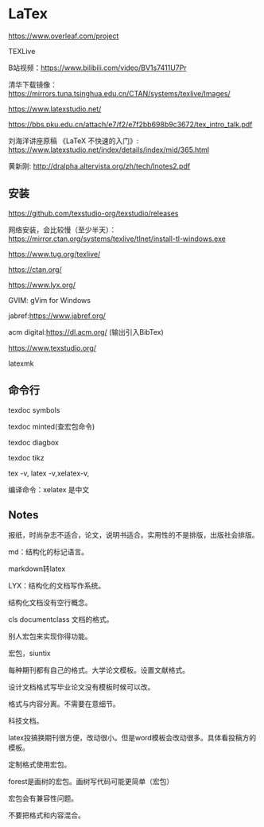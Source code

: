 # LaTex

https://www.overleaf.com/project

TEXLive

B站视频：https://www.bilibili.com/video/BV1s7411U7Pr

清华下载镜像：https://mirrors.tuna.tsinghua.edu.cn/CTAN/systems/texlive/Images/

https://www.latexstudio.net/

https://bbs.pku.edu.cn/attach/e7/f2/e7f2bb698b9c3672/tex_intro_talk.pdf

刘海洋讲座原稿 《LaTeX 不快速的入门》: https://www.latexstudio.net/index/details/index/mid/365.html

黄新刚: http://dralpha.altervista.org/zh/tech/lnotes2.pdf

## 安装

https://github.com/texstudio-org/texstudio/releases

网络安装，会比较慢（至少半天）：https://mirror.ctan.org/systems/texlive/tlnet/install-tl-windows.exe

https://www.tug.org/texlive/

https://ctan.org/

https://www.lyx.org/

GVIM: gVim for Windows

jabref:https://www.jabref.org/

acm digital:https://dl.acm.org/ (输出引入BibTex)

https://www.texstudio.org/

latexmk

## 命令行

texdoc symbols

texdoc minted(查宏包命令)

texdoc diagbox

texdoc tikz

tex -v, latex -v,xelatex-v,


编译命令：xelatex 是中文

## Notes

报纸，时尚杂志不适合，论文，说明书适合。实用性的不是排版，出版社会排版。

md：结构化的标记语言。

markdown转latex

LYX：结构化的文档写作系统。

结构化文档没有空行概念。

cls documentclass 文档的格式。

别人宏包来实现你得功能。

宏包，siuntix

每种期刊都有自己的格式。大学论文模板。设置文献格式。

设计文档格式写毕业论文没有模板时候可以改。

格式与内容分离。不需要在意细节。

科技文档。

latex投搞换期刊很方便，改动很小。但是word模板会改动很多。具体看投稿方的模板。

定制格式使用宏包。

forest是画树的宏包。画树写代码可能更简单（宏包）

宏包会有兼容性问题。

不要把格式和内容混合。
